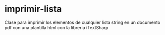 # imprimir-lista
Clase para imprimir los elementos de cualquier lista string en un documento pdf con una plantilla html con la libreria iTextSharp
